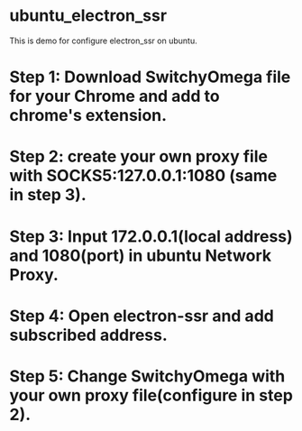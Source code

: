 # ubuntu_electron_ssr
This is demo for configure electron_ssr on ubuntu.
# Step 1: Download SwitchyOmega file for your Chrome and add to chrome's extension.
# Step 2: create your own proxy file with SOCKS5:127.0.0.1:1080 (same in step 3).
# Step 3: Input 172.0.0.1(local address) and 1080(port) in ubuntu Network Proxy.
# Step 4: Open electron-ssr and add subscribed address.
# Step 5: Change SwitchyOmega with your own proxy file(configure in step 2).
